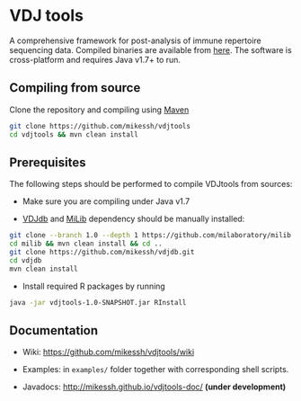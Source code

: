 # VDJ tools

A comprehensive framework for post-analysis of immune repertoire sequencing data.
Compiled binaries are available from [here](https://github.com/mikessh/vdjtools/releases/latest).
The software is cross-platform and requires Java v1.7+ to run.

## Compiling from source

Clone the repository and compiling using [Maven](maven.apache.org)

```bash
git clone https://github.com/mikessh/vdjtools
cd vdjtools && mvn clean install
```

## Prerequisites

The following steps should be performed to compile VDJtools from sources:

* Make sure you are compiling under Java v1.7

* [VDJdb](https://github.com/mikessh/vdjdb) and [MiLib](https://github.com/milaboratory/milib) dependency should be manually installed:

```bash
git clone --branch 1.0 --depth 1 https://github.com/milaboratory/milib.git
cd milib && mvn clean install && cd ..
git clone https://github.com/mikessh/vdjdb.git
cd vdjdb
mvn clean install
```

* Install required R packages by running 
```bash
java -jar vdjtools-1.0-SNAPSHOT.jar RInstall
```

## Documentation

* Wiki: https://github.com/mikessh/vdjtools/wiki

* Examples: in `examples/` folder together with corresponding shell scripts.

* Javadocs: http://mikessh.github.io/vdjtools-doc/ **(under development)**